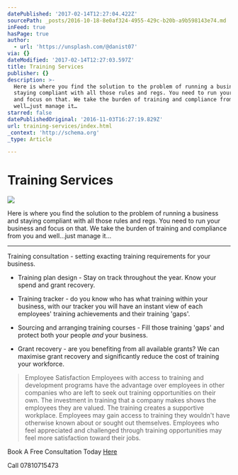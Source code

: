```yaml
---
datePublished: '2017-02-14T12:27:04.422Z'
sourcePath: _posts/2016-10-18-8e0af324-4955-429c-b20b-a9b598143e74.md
inFeed: true
hasPage: true
author:
  - url: 'https://unsplash.com/@danist07'
via: {}
dateModified: '2017-02-14T12:27:03.597Z'
title: Training Services
publisher: {}
description: >-
  Here is where you find the solution to the problem of running a business and
  staying compliant with all those rules and regs. You need to run your business
  and focus on that. We take the burden of training and compliance from you and
  well…just manage it…
starred: false
datePublishedOriginal: '2016-11-03T16:27:19.829Z'
url: training-services/index.html
_context: 'http://schema.org'
_type: Article

---
```

# Training Services
![](https://the-grid-user-content.s3-us-west-2.amazonaws.com/b049133d-74b2-415d-a149-e007fd1f4b98.jpg)

Here is where you find the solution to the problem of running a business and staying compliant with all those rules and regs. You need to run your business and focus on that. We take the burden of training and compliance from you and well...just manage it...

---

Training consultation - setting exacting training requirements for your business.

* Training plan design - Stay on track throughout the year. Know your spend and grant recovery.

* Training tracker - do you know who has what training within your business, with our tracker you will have an instant view of each employees' training achievements and their training 'gaps'.

* Sourcing and arranging training courses - Fill those training 'gaps' and protect both your people _and_ your business.

* Grant recovery - are you benefiting from all available grants? We can maximise grant recovery and significantly reduce the cost of training your workforce.

> Employee Satisfaction
> Employees with access to training and development programs have the advantage over employees in other companies who are left to seek out training opportunities on their own. The investment in training that a company makes shows the employees they are valued. The training creates a supportive workplace. Employees may gain access to training they wouldn't have otherwise known about or sought out themselves. Employees who feel appreciated and challenged through training opportunities may feel more satisfaction toward their jobs.

Book A Free Consultation Today [Here][0]

Call 07810715473

[0]: https://goo.gl/forms/s8sLzQSj8DeLYycu1